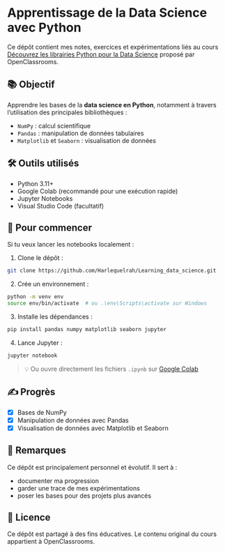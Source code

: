 # Apprentissage de la Data Science avec Python

Ce dépôt contient mes notes, exercices et expérimentations liés au cours [Découvrez les librairies Python pour la Data Science](https://openclassrooms.com/fr/courses/7771531-decouvrez-les-librairies-python-pour-la-data-science) proposé par OpenClassrooms.

## 📚 Objectif

Apprendre les bases de la **data science en Python**, notamment à travers l’utilisation des principales bibliothèques :

- `NumPy` : calcul scientifique
- `Pandas` : manipulation de données tabulaires
- `Matplotlib` et `Seaborn` : visualisation de données

## 🛠️ Outils utilisés

- Python 3.11+
- Google Colab (recommandé pour une exécution rapide)
- Jupyter Notebooks
- Visual Studio Code (facultatif)


## 🚀 Pour commencer

Si tu veux lancer les notebooks localement :

1. Clone le dépôt :
```bash
git clone https://github.com/Harlequelrah/Learning_data_science.git
```

2. Crée un environnement :
```bash
python -m venv env
source env/bin/activate  # ou .\env\Scripts\activate sur Windows
```

3. Installe les dépendances :
```bash
pip install pandas numpy matplotlib seaborn jupyter
```

4. Lance Jupyter :
```bash
jupyter notebook
```

> 💡 Ou ouvre directement les fichiers `.ipynb` sur [Google Colab](https://colab.research.google.com/)

## ✍️ Progrès

- [x] Bases de NumPy
- [x] Manipulation de données avec Pandas
- [x] Visualisation de données avec Matplotlib et Seaborn

## 📌 Remarques

Ce dépôt est principalement personnel et évolutif. Il sert à :
- documenter ma progression
- garder une trace de mes expérimentations
- poser les bases pour des projets plus avancés

## 📖 Licence

Ce dépôt est partagé à des fins éducatives. Le contenu original du cours appartient à OpenClassrooms.
